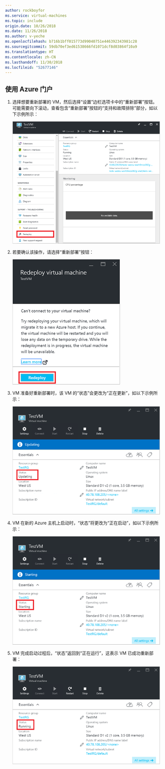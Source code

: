 ```yaml
---
author: rockboyfor
ms.service: virtual-machines
ms.topic: include
origin.date: 10/26/2018
ms.date: 11/26/2018
ms.author: v-yeche
ms.openlocfilehash: b716b1bff015773d99040751e446392343981c28
ms.sourcegitcommit: 59db70ef3ed61538666fd1071dcf8d03864f10a9
ms.translationtype: HT
ms.contentlocale: zh-CN
ms.lasthandoff: 11/30/2018
ms.locfileid: "52677146"
---
```

## <a name="use-the-azure-portal"></a>使用 Azure 门户
1. 选择想要重新部署的 VM，然后选择“设置”边栏选项卡中的“重新部署”按钮。 可能需要向下滚动，查看包含“重新部署”按钮的“支持和故障排除”部分，如以下示例所示：

    ![Azure VM 边栏选项卡](./media/virtual-machines-common-redeploy-to-new-node/vmoverview.png)
2. 若要确认该操作，请选择“重新部署”按钮：

    ![“重新部署 VM”边栏选项卡](./media/virtual-machines-common-redeploy-to-new-node/redeployvm.png)
3. VM 准备好重新部署时，该 VM 的“状态”会更改为“正在更新”，如以下示例所示：

    ![VM 正在更新](./media/virtual-machines-common-redeploy-to-new-node/vmupdating.png)
4. VM 在新的 Azure 主机上启动时，“状态”将更改为“正在启动”，如以下示例所示：

    ![VM 正在启动](./media/virtual-machines-common-redeploy-to-new-node/vmstarting.png)
5. VM 完成启动过程后，“状态”返回到“正在运行”，这表示 VM 已成功重新部署：

    ![VM 正在运行](./media/virtual-machines-common-redeploy-to-new-node/vmrunning.png)

<!-- Update_Description: update meta properties -->